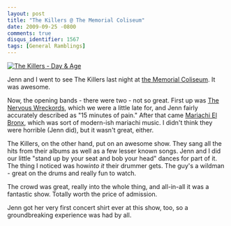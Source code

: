```yaml
---
layout: post
title: "The Killers @ The Memorial Coliseum"
date: 2009-09-25 -0800
comments: true
disqus_identifier: 1567
tags: [General Ramblings]
---
```

[![The Killers - Day & Age](https://ecx.images-amazon.com/images/I/61CK4wp-HTL._SL160_.jpg)](http://www.amazon.com/gp/product/B001FWRZ46?ie=UTF8&tag=mhsvortex&linkCode=as2&camp=1789&creative=390957&creativeASIN=B001FWRZ46)

Jenn
and I went to see The Killers last night at [the Memorial
Coliseum](http://www.rosequarter.com/). It was awesome.

Now, the opening bands - there were two - not so great. First up was
[The Nervous Wreckords](http://www.thenervouswreckords.com/), which we
were a little late for, and Jenn fairly accurately described as "15
minutes of pain." After that came [Mariachi El
Bronx](http://www.thebronxxx.com/), which was sort of modern-ish
mariachi music. I didn't think they were horrible (Jenn did), but it
wasn't great, either.

The Killers, on the other hand, put on an awesome show. They sang all
the hits from their albums as well as a few lesser known songs. Jenn and
I did our little "stand up by your seat and bob your head" dances for
part of it. The thing I noticed was how*into it* their drummer gets. The
guy's a wildman - great on the drums and really fun to watch.

The crowd was great, really into the whole thing, and all-in-all it was
a fantastic show. Totally worth the price of admission.

Jenn got her very first concert shirt ever at this show, too, so a
groundbreaking experience was had by all.
